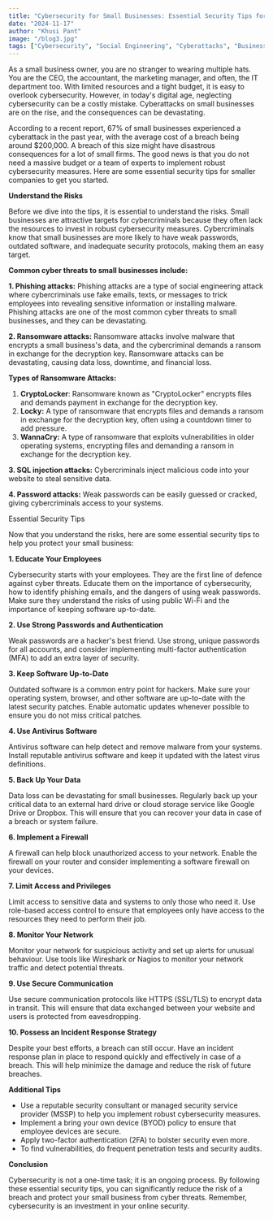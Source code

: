```yaml
---
title: "Cybersecurity for Small Businesses: Essential Security Tips for Smaller Companies"
date: "2024-11-17"
author: "Khusi Pant"
image: "/blog3.jpg"
tags: ["Cybersecurity", "Social Engineering", "Cyberattacks", "Business"]
---
```


As a small business owner, you are no stranger to wearing multiple hats. You are the CEO, the accountant, the marketing manager, and often, the IT department too. With limited resources and a tight budget, it is easy to overlook cybersecurity. However, in today's digital age, neglecting cybersecurity can be a costly mistake. Cyberattacks on small businesses are on the rise, and the consequences can be devastating.

According to a recent report, 67% of small businesses experienced a cyberattack in the past year, with the average cost of a breach being around $200,000. A breach of this size might have disastrous consequences for a lot of small firms. The good news is that you do not need a massive budget or a team of experts to implement robust cybersecurity measures. Here are some essential security tips for smaller companies to get you started.

**Understand the Risks**

Before we dive into the tips, it is essential to understand the risks. Small businesses are attractive targets for cybercriminals because they often lack the resources to invest in robust cybersecurity measures. Cybercriminals know that small businesses are more likely to have weak passwords, outdated software, and inadequate security protocols, making them an easy target.

**Common cyber threats to small businesses include:**

**1\. Phishing attacks:** Phishing attacks are a type of social engineering attack where cybercriminals use fake emails, texts, or messages to trick employees into revealing sensitive information or installing malware. Phishing attacks are one of the most common cyber threats to small businesses, and they can be devastating.

**2\. Ransomware attacks:** Ransomware attacks involve malware that encrypts a small business's data, and the cybercriminal demands a ransom in exchange for the decryption key. Ransomware attacks can be devastating, causing data loss, downtime, and financial loss.

**Types of Ransomware Attacks:**

1. **CryptoLocker**: Ransomware known as "CryptoLocker" encrypts files and demands payment in exchange for the decryption key.
2. **Locky:** A type of ransomware that encrypts files and demands a ransom in exchange for the decryption key, often using a countdown timer to add pressure.
3. **WannaCry:** A type of ransomware that exploits vulnerabilities in older operating systems, encrypting files and demanding a ransom in exchange for the decryption key.

**3\. SQL injection attacks:** Cybercriminals inject malicious code into your website to steal sensitive data.

**4\. Password attacks:** Weak passwords can be easily guessed or cracked, giving cybercriminals access to your systems.

Essential Security Tips

Now that you understand the risks, here are some essential security tips to help you protect your small business:

**1\. Educate Your Employees**

Cybersecurity starts with your employees. They are the first line of defence against cyber threats. Educate them on the importance of cybersecurity, how to identify phishing emails, and the dangers of using weak passwords. Make sure they understand the risks of using public Wi-Fi and the importance of keeping software up-to-date.

**2\. Use Strong Passwords and Authentication**

Weak passwords are a hacker's best friend. Use strong, unique passwords for all accounts, and consider implementing multi-factor authentication (MFA) to add an extra layer of security.

**3\. Keep Software Up-to-Date**

Outdated software is a common entry point for hackers. Make sure your operating system, browser, and other software are up-to-date with the latest security patches. Enable automatic updates whenever possible to ensure you do not miss critical patches.

**4\. Use Antivirus Software**

Antivirus software can help detect and remove malware from your systems. Install reputable antivirus software and keep it updated with the latest virus definitions.

**5\. Back Up Your Data**

Data loss can be devastating for small businesses. Regularly back up your critical data to an external hard drive or cloud storage service like Google Drive or Dropbox. This will ensure that you can recover your data in case of a breach or system failure.

**6\. Implement a Firewall**

A firewall can help block unauthorized access to your network. Enable the firewall on your router and consider implementing a software firewall on your devices.

**7\. Limit Access and Privileges**

Limit access to sensitive data and systems to only those who need it. Use role-based access control to ensure that employees only have access to the resources they need to perform their job.

**8\. Monitor Your Network**

Monitor your network for suspicious activity and set up alerts for unusual behaviour. Use tools like Wireshark or Nagios to monitor your network traffic and detect potential threats.

**9\. Use Secure Communication**

Use secure communication protocols like HTTPS (SSL/TLS) to encrypt data in transit. This will ensure that data exchanged between your website and users is protected from eavesdropping.

**10\. Possess an Incident Response Strategy**

Despite your best efforts, a breach can still occur. Have an incident response plan in place to respond quickly and effectively in case of a breach. This will help minimize the damage and reduce the risk of future breaches.

**Additional Tips**

- Use a reputable security consultant or managed security service provider (MSSP) to help you implement robust cybersecurity measures.
- Implement a bring your own device (BYOD) policy to ensure that employee devices are secure.
- Apply two-factor authentication (2FA) to bolster security even more.
- To find vulnerabilities, do frequent penetration tests and security audits.

**Conclusion**

Cybersecurity is not a one-time task; it is an ongoing process. By following these essential security tips, you can significantly reduce the risk of a breach and protect your small business from cyber threats. Remember, cybersecurity is an investment in your online security.